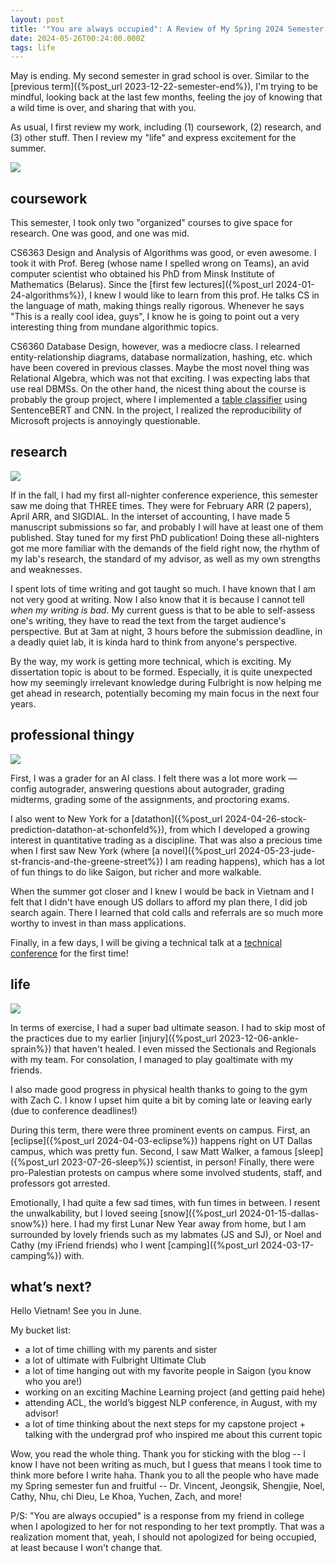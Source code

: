 ```yaml
---
layout: post
title: '"You are always occupied": A Review of My Spring 2024 Semester'
date: 2024-05-26T00:24:00.000Z
tags: life
---
```

May is ending. My second semester in grad school is over. Similar to the [previous term]({%post_url 2023-12-22-semester-end%}), I'm trying to be mindful, looking back at the last few months, feeling the joy of knowing that a wild time is over, and sharing that with you.

As usual, I first review my work, including (1) coursework, (2) research, and (3) other stuff. Then I review my "life" and express excitement for the summer.

![](/assets/uploads/2024-04-19_16-20-43_912.jpeg)

## coursework

This semester, I took only two "organized" courses to give space for research. One was good, and one was mid.

CS6363 Design and Analysis of Algorithms was good, or even awesome. I took it with Prof. Bereg (whose name I spelled wrong on Teams), an avid computer scientist who obtained his PhD from Minsk Institute of Mathematics (Belarus). Since the [first few lectures]({%post_url 2024-01-24-algorithms%}), I knew I would like to learn from this prof. He talks CS in the language of math, making things really rigorous. Whenever he says "This is a really cool idea, guys", I know he is going to point out a very interesting thing from mundane algorithmic topics.

CS6360 Database Design, however, was a mediocre class. I relearned entity-relationship diagrams, database normalization, hashing, etc. which have been covered in previous classes. Maybe the most novel thing was Relational Algebra, which was not that exciting. I was expecting labs that use real DBMSs. On the other hand, the nicest thing about the course is probably the group project, where I implemented a [table classifier](https://github.com/npnkhoi/autotables-replicate) using SentenceBERT and CNN. In the project, I realized the reproducibility of Microsoft projects is annoyingly questionable.

## research

![](/assets/uploads/2024-02-15_00-30-21_368.jpeg)

If in the fall, I had my first all-nighter conference experience, this semester saw me doing that THREE times. They were for February ARR (2 papers), April ARR, and SIGDIAL. In the interset of accounting, I have made 5 manuscript submissions so far, and probably I will have at least one of them published. Stay tuned for my first PhD publication! Doing these all-nighters got me more familiar with the demands of the field right now, the rhythm of my lab's research, the standard of my advisor, as well as my own strengths and weaknesses. 

I spent lots of time writing and got taught so much. I have known that I am not very good at writing. Now I also know that it is because I cannot tell *when my writing is bad*. My current guess is that to be able to self-assess one's writing, they have to read the text from the target audience's perspective. But at 3am at night, 3 hours before the submission deadline, in a deadly quiet lab, it is kinda hard to think from anyone's perspective.

By the way, my work is getting more technical, which is exciting. My dissertation topic is about to be formed. Especially, it is quite unexpected how my seemingly irrelevant knowledge during Fulbright is now helping me get ahead in research, potentially becoming my main focus in the next four years.

<!-- I will practice to \*start early\*. -->

## professional thingy

![](/assets/uploads/2024-05-10_15-27-54_450.jpeg)

First, I was a grader for an AI class. I felt there was a lot more work — config autograder, answering questions about autograder, grading midterms, grading some of the assignments, and proctoring exams.

I also went to New York for a [datathon]({%post_url 2024-04-26-stock-prediction-datathon-at-schonfeld%}), from which I developed a growing interest in quantitative trading as a discipline. That was also a precious time when I first saw New York (where [a novel]({%post_url 2024-05-23-jude-st-francis-and-the-greene-street%}) I am reading happens), which has a lot of fun things to do like Saigon, but richer and more walkable.

When the summer got closer and I knew I would be back in Vietnam and I felt that I didn't have enough US dollars to afford my plan there, I did job search again. There I learned that cold calls and referrals are so much more worthy to invest in than mass applications.

Finally, in a few days, I will be giving a technical talk at a [technical conference](https://icaps24.icaps-conference.org/program/schedule/) for the first time!

## life

![](/assets/uploads/2024-03-16_21-41-37_176.jpeg)

In terms of exercise, I had a super bad ultimate season. I had to skip most of the practices due to my earlier [injury]({%post_url 2023-12-06-ankle-sprain%}) that haven't healed. I even missed the Sectionals and Regionals with my team. For consolation, I managed to play goaltimate with my friends.

I also made good progress in physical health thanks to going to the gym with Zach C. I know I upset him quite a bit by coming late or leaving early (due to conference deadlines!)

During this term, there were three prominent events on campus. First, an [eclipse]({%post_url 2024-04-03-eclipse%}) happens right on UT Dallas campus, which was pretty fun. Second, I saw Matt Walker, a famous [sleep]({%post_url 2023-07-26-sleep%}) scientist, in person! Finally, there were pro-Palestian protests on campus where some involved students, staff, and professors got arrested.

Emotionally, I had quite a few sad times, with fun times in between. I resent the unwalkability, but I loved seeing [snow]({%post_url 2024-01-15-dallas-snow%}) here. I had my first Lunar New Year away from home, but I am surrounded by lovely friends such as my labmates (JS and SJ), or Noel and Cathy (my iFriend friends) who I went [camping]({%post_url 2024-03-17-camping%}) with.

## what’s next?

Hello Vietnam! See you in June. 

My bucket list:

* a lot of time chilling with my parents and sister
* a lot of ultimate with Fulbright Ultimate Club
* a lot of time hanging out with my favorite people in Saigon (you know who you are!)
* working on an exciting Machine Learning project (and getting paid hehe)
* attending ACL, the world’s biggest NLP conference, in August, with my advisor!
* a lot of time thinking about the next steps for my capstone project + talking with the undergrad prof who inspired me about this current topic

Wow, you read the whole thing. Thank you for sticking with the blog -- I know I have not been writing as much, but I guess that means I took time to think more before I write haha. Thank you to all the people who have made my Spring semester fun and fruitful -- Dr. Vincent, Jeongsik, Shengjie, Noel, Cathy, Nhu, chi Dieu, Le Khoa, Yuchen, Zach, and more!

P/S: "You are always occupied" is a response from my friend in college when I apologized to her for not responding to her text promptly. That was a realization moment that, yeah, I should not apologized for being occupied, at least because I won't change that.
